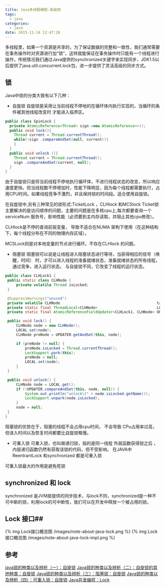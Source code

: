 ```yaml
---
title: Java多线程编程-高级锁
tags:
  - java
categories:
  - java
date: 2015-11-14 12:47:28
---
```


多线程里，如果一个资源是共享的，为了保证数据的完整和一致性，我们通常需要在事务操作时对资源进行加“锁”，这样就能保证在事务操作时只能有一个线程进行操作，传统情况我们通过Java提供的synchronized关键字来实现同步，JDK1.5以后提供了java.util.concurrent.lock包，进一步提供了灵活高级的同步方式。
<!-- more -->

## 锁 ##
Java中锁的分类大致有以下几种：

* 自旋锁
自旋锁是采用让当前线程不停地的在循环体内执行实现的，当循环的条件被其他线程改变时 才能进入临界区。

``` java
public class SpinLock {
  private AtomicReference<Thread> sign =new AtomicReference<>();
  public void lock(){
    Thread current = Thread.currentThread();
    while(!sign .compareAndSet(null, current)){
    }
  }
  public void unlock (){
    Thread current = Thread.currentThread();
    sign .compareAndSet(current, null);
  }
}
```

由于自旋锁只是将当前线程不停地执行循环体，不进行线程状态的改变，所以响应速度更快。但当线程数不停增加时，性能下降明显，因为每个线程都需要执行，占用CPU时间。如果线程竞争不激烈，并且保持锁的时间段。适合使用自旋锁。

在自旋锁中,另有三种常见的锁形式:TicketLock ，CLHlock 和MCSlock
Ticket锁主要解决的是访问顺序的问题，主要的问题是在多核cpu上,每次都要查询一个serviceNum 服务号，影响性能（必须要到主内存读取，并阻止其他cpu修改）。

CLHlock是不停的查询前驱变量， 导致不适合在NUMA 架构下使用（在这种结构下，每个线程分布在不同的物理内存区域）。

MCSLock则是对本地变量的节点进行循环。不存在CLHlock 的问题。


* 阻塞锁
阻塞锁可以说是让线程进入阻塞状态进行等待，当获得相应的信号（唤醒，时间） 时，才可以进入线程的准备就绪状态，准备就绪状态的所有线程，通过竞争，进入运行状态。
与自旋锁不同，它改变了线程的运行状态。

``` java
public class CLHLock1 {
 public static class CLHNode {
     private volatile Thread isLocked;
 }

 @SuppressWarnings("unused")
 private volatile CLHNode                                            tail;
 private static final ThreadLocal<CLHNode>                           LOCAL   = new ThreadLocal<CLHNode>();
 private static final AtomicReferenceFieldUpdater<CLHLock1, CLHNode> UPDATER = AtomicReferenceFieldUpdater.newUpdater(CLHLock1.class,CLHNode.class, "tail");

 public void lock() {
     CLHNode node = new CLHNode();
     LOCAL.set(node);
     CLHNode preNode = UPDATER.getAndSet(this, node);

     if (preNode != null) {
         preNode.isLocked = Thread.currentThread();
         LockSupport.park(this);
         preNode = null;
         LOCAL.set(node);
     }
 }

 public void unlock() {
     CLHNode node = LOCAL.get();
     if (!UPDATER.compareAndSet(this, node, null)) {
         System.out.println("unlock\t" + node.isLocked.getName());
         LockSupport.unpark(node.isLocked);
     }
     node = null;
 }
}

```

阻塞锁的优势在于，阻塞的线程不会占用cpu时间， 不会导致 CPu占用率过高，但进入时间以及恢复时间都要比自旋锁略慢。

* 可重入锁
可重入锁，也叫做递归锁，指的是同一线程 外层函数获得锁之后 ，内层递归函数仍然有获取该锁的代码，但不受影响。
在JAVA中 ReentrantLock 和synchronized 都是可重入锁

可重入锁最大的作用是避免死锁

## synchronized 和 lock ##
synchronized 是JVM层提供的同步技术，与lock不同，synchronized是一种不可中断的锁，利用lock的可中断性，我们可以在开发中释放一个被占用的锁。

## Lock 接口##

{% img Lock接口概览图 /images/note-about-java-lock.png  %}
{% img Lock接口概览图 /images/note-about-java-lock-impl.png %}

## 参考 ##
[java锁的种类以及辨析（一）：自旋锁](http://ifeve.com/java_lock_see1/)
[Java锁的种类以及辨析（二）：自旋锁的其他种类：自旋锁](http://ifeve.com/java_lock_see2/)
[Java锁的种类以及辨析（三）：阻塞锁：自旋锁](http://ifeve.com/java_lock_see3/)
[Java锁的种类以及辨析（四）：可重入锁：自旋锁](http://ifeve.com/java_lock_see4/)
[Java并发编程：Lock](http://www.cnblogs.com/dolphin0520/p/3923167.html)
